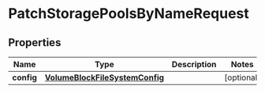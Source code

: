

# PatchStoragePoolsByNameRequest

## Properties

Name | Type | Description | Notes
------------ | ------------- | ------------- | -------------
**config** | [**VolumeBlockFileSystemConfig**](VolumeBlockFileSystemConfig.md) |  |  [optional]



